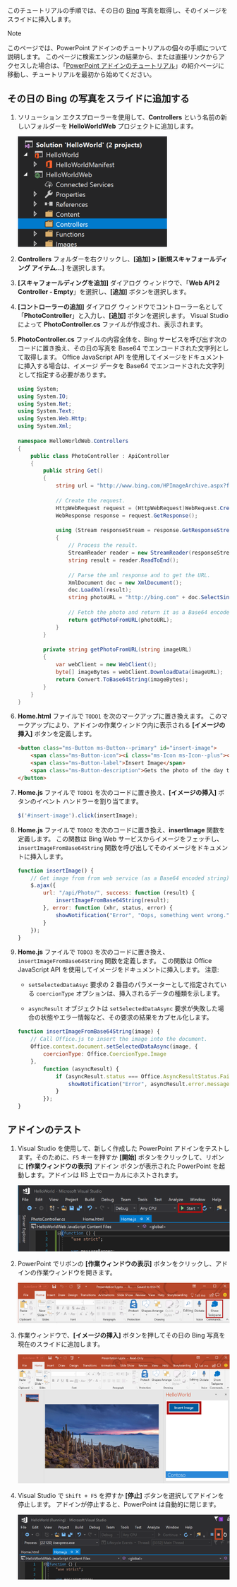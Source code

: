このチュートリアルの手順では、その日の [Bing](https://www.bing.com) 写真を取得し、そのイメージをスライドに挿入します。

> [!NOTE]
> このページでは、PowerPoint アドインのチュートリアルの個々の手順について説明します。 このページに検索エンジンの結果から、または直接リンクからアクセスした場合は、「[PowerPoint アドインのチュートリアル](../tutorials/powerpoint-tutorial.yml)」の紹介ページに移動し、チュートリアルを最初から始めてください。

## <a name="add-the-bing-photo-of-the-day-to-a-slide"></a>その日の Bing の写真をスライドに追加する

1. ソリューション エクスプローラーを使用して、**Controllers** という名前の新しいフォルダーを **HelloWorldWeb** プロジェクトに追加します。

    ![PowerPoint のチュートリアル - HelloWorldWeb プロジェクトの Controllers フォルダーを強調表示する Visual Studio ソリューション エクスプローラー ウィンドウ](../images/powerpoint-tutorial-solution-explorer-controllers.png)

2. **Controllers** フォルダーを右クリックし、**[追加] > [新規スキャフォールディング アイテム...]** を選択します。

3. **[スキャフォールディングを追加]** ダイアログ ウィンドウで、「**Web API 2 Controller - Empty**」を選択し、**[追加]** ボタンを選択します。 

4. **[コントローラーの追加]** ダイアログ ウィンドウでコントローラー名として「**PhotoController**」と入力し、**[追加]** ボタンを選択します。 Visual Studio によって **PhotoController.cs** ファイルが作成され、表示されます。

5. **PhotoController.cs** ファイルの内容全体を、Bing サービスを呼び出す次のコードに置き換え、その日の写真を Base64 でエンコードされた文字列として取得します。 Office JavaScript API を使用してイメージをドキュメントに挿入する場合は、イメージ データを Base64 でエンコードされた文字列として指定する必要があります。

    ```csharp
    using System;
    using System.IO;
    using System.Net;
    using System.Text;
    using System.Web.Http;
    using System.Xml;

    namespace HelloWorldWeb.Controllers
    {
        public class PhotoController : ApiController
        {
            public string Get()
            {
                string url = "http://www.bing.com/HPImageArchive.aspx?format=xml&idx=0&n=1";

                // Create the request.
                HttpWebRequest request = (HttpWebRequest)WebRequest.Create(url);
                WebResponse response = request.GetResponse();

                using (Stream responseStream = response.GetResponseStream())
                {
                    // Process the result.
                    StreamReader reader = new StreamReader(responseStream, Encoding.UTF8);
                    string result = reader.ReadToEnd();

                    // Parse the xml response and to get the URL.
                    XmlDocument doc = new XmlDocument();
                    doc.LoadXml(result);
                    string photoURL = "http://bing.com" + doc.SelectSingleNode("/images/image/url").InnerText;

                    // Fetch the photo and return it as a Base64 encoded string.
                    return getPhotoFromURL(photoURL);
                }
            }

            private string getPhotoFromURL(string imageURL)
            {
                var webClient = new WebClient();
                byte[] imageBytes = webClient.DownloadData(imageURL);
                return Convert.ToBase64String(imageBytes);
            }
        }
    }
    ```

6. **Home.html** ファイルで `TODO1` を次のマークアップに置き換えます。 このマークアップにより、アドインの作業ウィンドウ内に表示される **[イメージの挿入]** ボタンを定義します。

    ```html
    <button class="ms-Button ms-Button--primary" id="insert-image">
        <span class="ms-Button-icon"><i class="ms-Icon ms-Icon--plus"></i></span>
        <span class="ms-Button-label">Insert Image</span>
        <span class="ms-Button-description">Gets the photo of the day that shows on the Bing home page and adds it to the slide.</span>
    </button>
    ```

7. **Home.js** ファイルで `TODO1` を次のコードに置き換え、**[イメージの挿入]** ボタンのイベント ハンドラーを割り当てます。

    ```js
    $('#insert-image').click(insertImage);
    ```

8. **Home.js** ファイルで `TODO2` を次のコードに置き換え、**insertImage** 関数を定義します。 この関数は Bing Web サービスからイメージをフェッチし、`insertImageFromBase64String` 関数を呼び出してそのイメージをドキュメントに挿入します。

    ```js
    function insertImage() {
        // Get image from from web service (as a Base64 encoded string).
        $.ajax({
            url: "/api/Photo/", success: function (result) {
                insertImageFromBase64String(result);
            }, error: function (xhr, status, error) {
                showNotification("Error", "Oops, something went wrong.");
            }
        });
    }
    ```

9. **Home.js** ファイルで `TODO3` を次のコードに置き換え、`insertImageFromBase64String` 関数を定義します。 この関数は Office JavaScript API を使用してイメージをドキュメントに挿入します。 注意: 

    - `setSelectedDataAsyc` 要求の 2 番目のパラメーターとして指定されている `coercionType` オプションは、挿入されるデータの種類を示します。 

    - `asyncResult` オブジェクトは `setSelectedDataAsync` 要求が失敗した場合の状態やエラー情報など、その要求の結果をカプセル化します。

    ```js
    function insertImageFromBase64String(image) {
        // Call Office.js to insert the image into the document.
        Office.context.document.setSelectedDataAsync(image, {
            coercionType: Office.CoercionType.Image
        },
            function (asyncResult) {
                if (asyncResult.status === Office.AsyncResultStatus.Failed) {
                    showNotification("Error", asyncResult.error.message);
                }
            });
    }
    ```

## <a name="test-the-add-in"></a>アドインのテスト

1. Visual Studio を使用して、新しく作成した PowerPoint アドインをテストします。そのために、`F5` キーを押すか **[開始]** ボタンをクリックして、リボンに **[作業ウィンドウの表示]** アドイン ボタンが表示された PowerPoint を起動します。アドインは IIS 上でローカルにホストされます。

    ![[開始] ボタンが強調表示されている Visual Studio のスクリーンショット](../images/powerpoint-tutorial-start.png)

2. PowerPoint でリボンの **[作業ウィンドウの表示]** ボタンをクリックし、アドインの作業ウィンドウを開きます。

    ![[ホーム] リボンで [作業ウィンドウの表示] ボタンが強調表示されている Visual Studio のスクリーンショット](../images/powerpoint-tutorial-show-taskpane-button.png)

3. 作業ウィンドウで、**[イメージの挿入]** ボタンを押してその日の Bing 写真を現在のスライドに追加します。

    ![[イメージの挿入] ボタンが強調表示されている PowerPoint アドインのスクリーンショット](../images/powerpoint-tutorial-insert-image-button.png)

4. Visual Studio で `Shift + F5` を押すか **[停止]** ボタンを選択してアドインを停止します。 アドインが停止すると、PowerPoint は自動的に閉じます。

    ![[停止] ボタンが強調表示されている Visual Studio のスクリーンショット](../images/powerpoint-tutorial-stop.png)